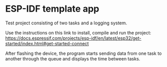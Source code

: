ESP-IDF template app
====================
Test project consisting of two tasks and a logging system.

Use the instructions on this link to install, compile and run the project: 
https://docs.espressif.com/projects/esp-idf/en/latest/esp32/get-started/index.html#get-started-connect

After flashing the device, the program starts sending data from one task to another through the queue and displays the time between tasks.
